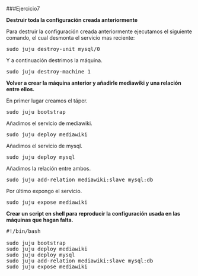 ###Ejercicio7

**Destruir toda la configuración creada anteriormente**

Para destruir la configuración creada anteriormente ejecutamos el siguiente comando, el cual desmonta el servicio mas reciente:

<pre>sudo juju destroy-unit mysql/0</pre>

Y a continuación destrimos la máquina.

<pre>sudo juju destroy-machine 1</pre>


**Volver a crear la máquina anterior y añadirle mediawiki y una relación entre ellos.**


En primer lugar creamos el táper.
<pre>
sudo juju bootstrap
</pre>

Añadimos el servicio de mediawiki.
<pre>
sudo juju deploy mediawiki
</pre>

Añadimos el servicio de mysql.
<pre>
sudo juju deploy mysql
</pre>

Añadimos la relación entre ambos.
<pre>
sudo juju add-relation mediawiki:slave mysql:db
</pre>

Por último expongo el servicio.
<pre>
sudo juju expose mediawiki
</pre>

**Crear un script en shell para reproducir la configuración usada en las máquinas que hagan falta.**

<pre>
#!/bin/bash

sudo juju bootstrap
sudo juju deploy mediawiki
sudo juju deploy mysql
sudo juju add-relation mediawiki:slave mysql:db
sudo juju expose mediawiki
</pre>
